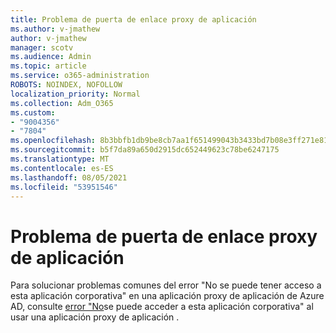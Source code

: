 ```yaml
---
title: Problema de puerta de enlace proxy de aplicación
ms.author: v-jmathew
author: v-jmathew
manager: scotv
ms.audience: Admin
ms.topic: article
ms.service: o365-administration
ROBOTS: NOINDEX, NOFOLLOW
localization_priority: Normal
ms.collection: Adm_O365
ms.custom:
- "9004356"
- "7804"
ms.openlocfilehash: 8b3bbfb1db9be8cb7aa1f651499043b3433bd7b08e3ff271e810c591b6f74acf
ms.sourcegitcommit: b5f7da89a650d2915dc652449623c78be6247175
ms.translationtype: MT
ms.contentlocale: es-ES
ms.lasthandoff: 08/05/2021
ms.locfileid: "53951546"
---
```

# <a name="app-proxy-gateway-issue"></a>Problema de puerta de enlace proxy de aplicación

Para solucionar problemas comunes del error "No se puede tener acceso a esta aplicación corporativa" en una aplicación proxy de aplicación de Azure AD, consulte [error "No](https://docs.microsoft.com/azure/active-directory/manage-apps/application-proxy-sign-in-bad-gateway-timeout-error)se puede acceder a esta aplicación corporativa" al usar una aplicación proxy de aplicación .

